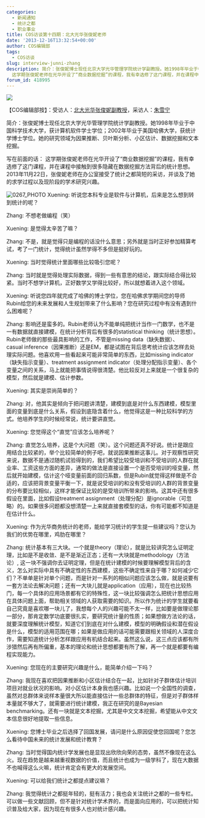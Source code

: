 ```yaml
---
categories:
  - 新闻通知
  - 统计之都
  - 职业事业
title: COS访谈第十四期：北大光华张俊妮老师
date: '2013-12-16T13:32:54+00:00'
author: COS编辑部
tags:
  - COS访谈
slug: interview-junni-zhang
description: 简介：张俊妮博士现任北京大学光华管理学院统计学副教授。她1998年毕业于中国科学技术大学，获计算机软件学士学位；2002年毕业于美国哈佛大学，获统计学博士学位。她的研究领域为因果推断、贝叶斯分析、小区估计、数据挖掘和文本挖掘。
  这学期张俊妮老师在光华开设了“商业数据挖掘”的课程，我有幸选修了这门课程，并在课程中接触到很多隐藏在数据挖掘方法背后的统计思想。2013年11月22日，张俊妮老师在办公室接受了统计之都简短的采访，并谈及了她的求学过程以及现阶段的学术研究兴趣。
forum_id: 418995
---
```


![](https://uploads.cosx.org/2013/12/0267_PHOTO1.jpg)

【COS编辑部按】：受访人：[北大光华张俊妮副教授](http://www.gsm.pku.edu.cn/faculty/zjn.html)，采访人：[朱雪宁](http://weibo.com/puddingnnn529)

简介：张俊妮博士现任北京大学光华管理学院统计学副教授。她1998年毕业于中国科学技术大学，获计算机软件学士学位；2002年毕业于美国哈佛大学，获统计学博士学位。她的研究领域为因果推断、贝叶斯分析、小区估计、数据挖掘和文本挖掘。

写在前面的话： 这学期张俊妮老师在光华开设了“商业数据挖掘”的课程，我有幸选修了这门课程，并在课程中接触到很多隐藏在数据挖掘方法背后的统计思想。2013年11月22日，张俊妮老师在办公室接受了统计之都简短的采访，并谈及了她的求学过程以及现阶段的学术研究兴趣。


  ![0267_PHOTO](https://uploads.cosx.org/2013/12/0267_PHOTO1.jpg) Xuening: 听说您本科专业是软件与计算机，后来是怎么想到转到统计的呢？

  Zhang: 不想老做编程（笑）

  Xuening: 是觉得太辛苦了嘛？

  Zhang: 不是，就是觉得只是编程的话没什么意思；另外就是当时正好参加精算考试，考了一门统计，觉得统计虽然学得不多但是挺好玩的。

  Xuening: 当时觉得统计里面哪些比较吸引您呢？

  Zhang: 当时就是觉得处理实际数据，得到一些有意思的结论，跟实际结合得比较紧。当时不想学计算机，正好数学又学得比较好，所以就想着进入这个领域。

  Xuening: 听说您四年就完成了哈佛的博士学位，您在哈佛求学期间您的导师Rubin给您的未来发展和人生规划带来了什么影响？您在研究过程中有没有遇到什么困难呢？

  Zhang: 影响还是蛮多的。Rubin老师认为不能单纯把统计当作一门数学，也不是一有数据就直接建模，在统计分析背后有很多的statistical thinking（统计思想）。Rubin老师做的那些最具影响的工作，不管是missing data（缺失数据）、casual inference（因果推断）还是EM，都是试图在背后思考统计应该怎样去处理实际问题。他喜欢用一些看起来可能非常简单的东西，比如missing indicator（缺失指示变量）、treatment assignment indicator（处理分配指示变量）、各个变量之间的关系，马上就能把事情说得很清楚。他比较反对上来就是一个很复杂的模型，然后就是建模、估计参数。

  Xuening: 其实是崇尚简单的？

  Zhang: 对，他其实是倾向于把问题讲清楚，建模到底是对什么东西建模，模型里面的变量到底是什么关系，假设到底隐含着什么，他觉得这是一种比较科学的方式。他培养学生的时候经常说，统计要讲直觉。

  Xuening: 您觉得这个“直觉”应该怎么培养呢？

  Zhang: 直觉怎么培养，这是个大问题（笑）。这个问题还真不好说。统计是跟应用结合比较紧的，举个比较简单的例子吧，就说因果推断这事儿。对于观察性研究来说，数据不是通过随机试验得到的，我们希望比较受培训和不受培训的人群在就业率、工资这些方面的差异，通常的做法是直接设置一个是否受培训的哑变量，然后就开始建模，估计这个哑变量前面的回归系数，但是Rubin就觉得这样做是不合适的，应该把背景变量平衡一下，就是说受培训的和没有受培训的人群的背景变量的分布要比较相似，这样才能保证比较的是受培训所带来的影响。这其中还有很多假设在里面，比如假设treatment assignment（处理分配）是ignorable（可忽略）的。如果很多问题都没想清楚一上来就直接套模型的话，你有可能都不知道是在估计什么。

  Xuening: 作为光华商务统计的老师，能给学习统计的学生提一些建议吗？您认为我们的优势在哪里，鸡肋在哪里？

  Zhang: 统计基本有三大块。一个就是theory（理论），就是比较讲究怎么证明定理，比如是不是收敛、是不是渐近正态；还有一大块就是methodology（方法论）, 这一块不强调你去证明定理，但是在统计建模的时候要理解模型背后的含义，怎么对实际中具有不确定性的东西建模，这些不确定性来自于哪？如何减少它们？不单单是针对单个问题，而是针对一系列的相似问题应该怎么做，就是说要有一套方法论去解决问题；还有一大块儿就是application（应用），现在也比较热门，每一个具体的应用场景都有它的特殊性，这一块比较强调怎么把统计思想应用在具体问题上面，帮助相关领域的人获取需要的知识。所以作为统计的学生就要看自己究竟是喜欢哪一块儿了，我想每个人的兴趣可能不太一样，比如要是做理论那一部分，那肯定数学功底要很扎实，要研究统计量的性质；如果想做方法论的话，就要深度理解统计模型，知道它们到底在对什么建模，模型的明确假设和潜在假设是什么，模型的适用范围在哪；如果是做应用的话可能需要跟相关领域的人深度合作，需要知道统计分析怎样跟应用有机结合起来。虽然这么说，这三点应该都有所涉猎然后再有所偏重，基本的理论和统计思想都要有所了解，再一个就是都要有编程实现能力。

  Xuening: 您现在的主要研究兴趣是什么，能简单介绍一下吗？

  Zhang: 我现在喜欢把因果推断和小区估计结合在一起，比如针对子群体估计培训项目对就业状况的影响。对小区估计本身我也感兴趣。比如说一个全国性的调查，虽然对总群体来说样本量很大所以能直接估计一些总群体的特征，但是对子群体样本量就不够大了，就需要进行统计建模，我正在研究的是Bayesian benchmarking。还有一块就是文本挖掘，尤其是中文文本挖掘，希望能从中文文本信息很好地提取一些信息。

  Xuening: 您博士毕业之后选择了回国发展，请问是什么原因促使您回国呢？您怎么看待中国未来的统计发展和统计教育？

  Zhang: 当时觉得国内统计学发展也是显现出欣欣向荣的态势，虽然不像现在这么火。现在趋势是越来越重视数据的价值，而且统计也成为一级学科了，现在大数据不也喊得这么火嘛，统计肯定会有更大的发展空间。

  Xuening: 可以给我们统计之都提点建议嘛？

  Zhang: 我觉得统计之都挺年轻的，挺有活力；我也会关注统计之都的一些专栏。可以做一些文献回顾，但不是针对统计学术界的，而是面向应用的，可以把统计知识普及给大家，因为现在有很多人也对统计感兴趣。
